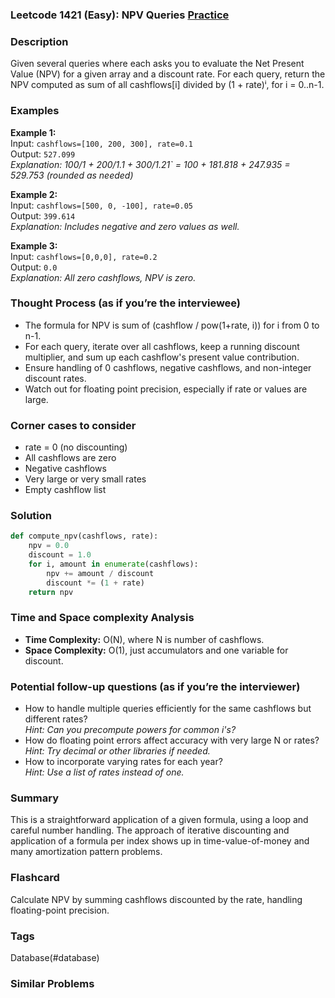 ### Leetcode 1421 (Easy): NPV Queries [Practice](https://leetcode.com/problems/npv-queries)

### Description  
Given several queries where each asks you to evaluate the Net Present Value (NPV) for a given array and a discount rate. For each query, return the NPV computed as sum of all cashflows[i] divided by (1 + rate)ⁱ, for i = 0..n-1.

### Examples  
**Example 1:**  
Input: `cashflows=[100, 200, 300], rate=0.1`  
Output: `527.099`  
*Explanation: 100/1 + 200/1.1 + 300/1.21` = 100 + 181.818 + 247.935 = 529.753 (rounded as needed)*

**Example 2:**  
Input: `cashflows=[500, 0, -100], rate=0.05`  
Output: `399.614`  
*Explanation: Includes negative and zero values as well.*

**Example 3:**  
Input: `cashflows=[0,0,0], rate=0.2`  
Output: `0.0`  
*Explanation: All zero cashflows, NPV is zero.*

### Thought Process (as if you’re the interviewee)  
- The formula for NPV is sum of (cashflow / pow(1+rate, i)) for i from 0 to n-1.
- For each query, iterate over all cashflows, keep a running discount multiplier, and sum up each cashflow's present value contribution.
- Ensure handling of 0 cashflows, negative cashflows, and non-integer discount rates.
- Watch out for floating point precision, especially if rate or values are large.

### Corner cases to consider  
- rate = 0 (no discounting)
- All cashflows are zero
- Negative cashflows
- Very large or very small rates
- Empty cashflow list

### Solution

```python
def compute_npv(cashflows, rate):
    npv = 0.0
    discount = 1.0
    for i, amount in enumerate(cashflows):
        npv += amount / discount
        discount *= (1 + rate)
    return npv
```

### Time and Space complexity Analysis  
- **Time Complexity:** O(N), where N is number of cashflows.
- **Space Complexity:** O(1), just accumulators and one variable for discount.

### Potential follow-up questions (as if you’re the interviewer)  
- How to handle multiple queries efficiently for the same cashflows but different rates?  
  *Hint: Can you precompute powers for common i's?*
- How do floating point errors affect accuracy with very large N or rates?  
  *Hint: Try decimal or other libraries if needed.*
- How to incorporate varying rates for each year?  
  *Hint: Use a list of rates instead of one.*

### Summary
This is a straightforward application of a given formula, using a loop and careful number handling. The approach of iterative discounting and application of a formula per index shows up in time-value-of-money and many amortization pattern problems.


### Flashcard
Calculate NPV by summing cashflows discounted by the rate, handling floating-point precision.

### Tags
Database(#database)

### Similar Problems
